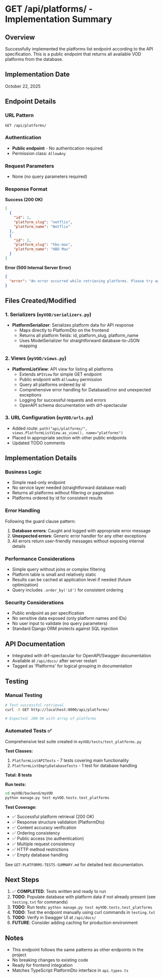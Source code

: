 # GET /api/platforms/ - Implementation Summary

## Overview
Successfully implemented the platforms list endpoint according to the API specification. This is a public endpoint that returns all available VOD platforms from the database.

## Implementation Date
October 22, 2025

## Endpoint Details

### URL Pattern
```
GET /api/platforms/
```

### Authentication
- **Public endpoint** - No authentication required
- Permission class: `AllowAny`

### Request Parameters
- None (no query parameters required)

### Response Format

**Success (200 OK)**
```json
[
  {
    "id": 1,
    "platform_slug": "netflix",
    "platform_name": "Netflix"
  },
  {
    "id": 2,
    "platform_slug": "hbo-max",
    "platform_name": "HBO Max"
  }
]
```

**Error (500 Internal Server Error)**
```json
{
  "error": "An error occurred while retrieving platforms. Please try again later."
}
```

## Files Created/Modified

### 1. Serializers (`myVOD/serializers.py`)
- **PlatformSerializer**: Serializes platform data for API response
  - Maps directly to PlatformDto on the frontend
  - Returns all platform fields: id, platform_slug, platform_name
  - Uses ModelSerializer for straightforward database-to-JSON mapping

### 2. Views (`myVOD/views.py`)
- **PlatformListView**: API view for listing all platforms
  - Extends `APIView` for simple GET endpoint
  - Public endpoint with `AllowAny` permission
  - Query all platforms ordered by id
  - Comprehensive error handling for DatabaseError and unexpected exceptions
  - Logging for successful requests and errors
  - OpenAPI schema documentation with drf-spectacular

### 3. URL Configuration (`myVOD/urls.py`)
- Added route: `path("api/platforms/", views.PlatformListView.as_view(), name="platforms")`
- Placed in appropriate section with other public endpoints
- Updated TODO comments

## Implementation Details

### Business Logic
- Simple read-only endpoint
- No service layer needed (straightforward database read)
- Returns all platforms without filtering or pagination
- Platforms ordered by id for consistent results

### Error Handling
Following the guard clause pattern:
1. **Database errors**: Caught and logged with appropriate error message
2. **Unexpected errors**: Generic error handler for any other exceptions
3. All errors return user-friendly messages without exposing internal details

### Performance Considerations
- Simple query without joins or complex filtering
- Platform table is small and relatively static
- Results can be cached at application level if needed (future optimization)
- Query includes `.order_by('id')` for consistent ordering

### Security Considerations
- Public endpoint as per specification
- No sensitive data exposed (only platform names and IDs)
- No user input to validate (no query parameters)
- Standard Django ORM protects against SQL injection

## API Documentation
- Integrated with drf-spectacular for OpenAPI/Swagger documentation
- Available at `/api/docs/` after server restart
- Tagged as 'Platforms' for logical grouping in documentation

## Testing

### Manual Testing
```bash
# Test successful retrieval
curl -X GET http://localhost:8000/api/platforms/

# Expected: 200 OK with array of platforms
```

### Automated Tests ✅
Comprehensive test suite created in `myVOD/tests/test_platforms.py`

**Test Classes:**
1. `PlatformListAPITests` - 7 tests covering main functionality
2. `PlatformListEmptyDatabaseTests` - 1 test for database handling

**Total: 8 tests**

**Run tests:**
```bash
cd myVOD/backend/myVOD
python manage.py test myVOD.tests.test_platforms
```

**Test Coverage:**
- ✅ Successful platform retrieval (200 OK)
- ✅ Response structure validation (PlatformDto)
- ✅ Content accuracy verification
- ✅ Ordering consistency
- ✅ Public access (no authentication)
- ✅ Multiple request consistency
- ✅ HTTP method restrictions
- ✅ Empty database handling

See `GET-PLATFORMS-TESTS-SUMMARY.md` for detailed test documentation.

## Next Steps
1. ✅ **COMPLETED**: Tests written and ready to run
2. **TODO**: Populate database with platform data if not already present (see `testing.txt` for commands)
3. **TODO**: Run tests: `python manage.py test myVOD.tests.test_platforms`
4. **TODO**: Test the endpoint manually using curl commands in `testing.txt`
5. **TODO**: Verify in Swagger UI at `/api/docs/`
6. **FUTURE**: Consider adding caching for production environment

## Notes
- This endpoint follows the same patterns as other endpoints in the project
- No breaking changes to existing code
- Ready for frontend integration
- Matches TypeScript PlatformDto interface in `api.types.ts`

